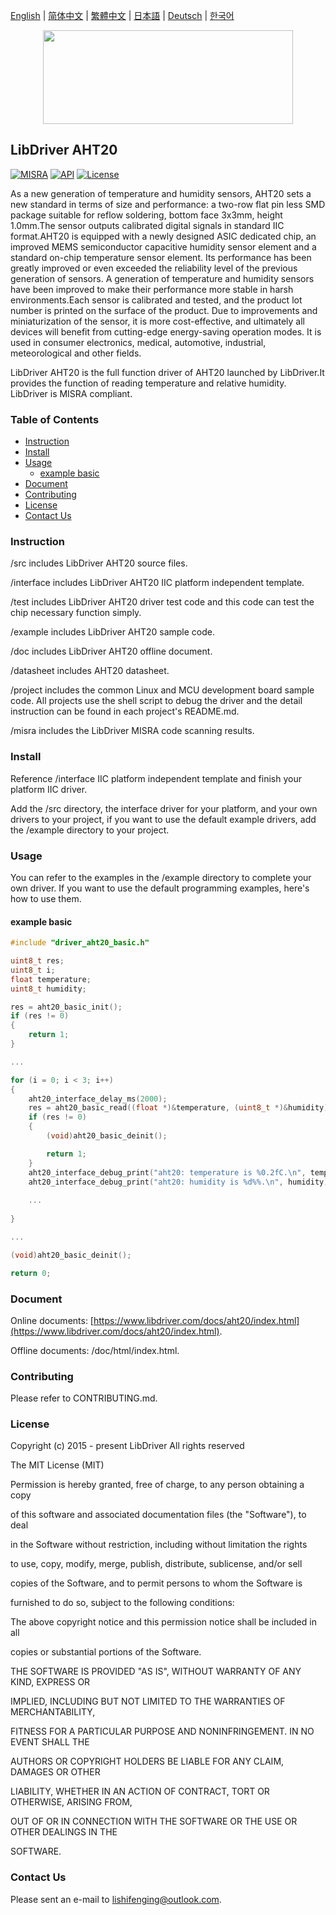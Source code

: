 [English](/README.md) | [ 简体中文](/README_zh-Hans.md) | [繁體中文](/README_zh-Hant.md) | [日本語](/README_ja.md) | [Deutsch](/README_de.md) | [한국어](/README_ko.md)

<div align=center>
<img src="/doc/image/logo.svg" width="400" height="150"/>
</div>

## LibDriver AHT20

[![MISRA](https://img.shields.io/badge/misra-compliant-brightgreen.svg)](/misra/README.md) [![API](https://img.shields.io/badge/api-reference-blue.svg)](https://www.libdriver.com/docs/aht20/index.html) [![License](https://img.shields.io/badge/license-MIT-brightgreen.svg)](/LICENSE)

As a new generation of temperature and humidity sensors, AHT20 sets a new standard in terms of size and performance: a two-row flat pin less SMD package suitable for reflow soldering, bottom face 3x3mm, height 1.0mm.The sensor outputs calibrated digital signals in standard IIC format.AHT20 is equipped with a newly designed ASIC dedicated chip, an improved MEMS semiconductor capacitive humidity sensor element and a standard on-chip temperature sensor element. Its performance has been greatly improved or even exceeded the reliability level of the previous generation of sensors. A generation of temperature and humidity sensors have been improved to make their performance more stable in harsh environments.Each sensor is calibrated and tested, and the product lot number is printed on the surface of the product. Due to improvements and miniaturization of the sensor, it is more cost-effective, and ultimately all devices will benefit from cutting-edge energy-saving operation modes. It is used in consumer electronics, medical, automotive, industrial, meteorological and other fields.

LibDriver AHT20 is the full function driver of AHT20 launched by LibDriver.It provides the function of reading temperature and relative humidity. LibDriver is MISRA compliant.

### Table of Contents

  - [Instruction](#Instruction)
  - [Install](#Install)
  - [Usage](#Usage)
    - [example basic](#example-basic)
  - [Document](#Document)
  - [Contributing](#Contributing)
  - [License](#License)
  - [Contact Us](#Contact-Us)

### Instruction

/src includes LibDriver AHT20 source files.

/interface includes LibDriver AHT20 IIC platform independent template.

/test includes LibDriver AHT20 driver test code and this code can test the chip necessary function simply.

/example includes LibDriver AHT20 sample code.

/doc includes LibDriver AHT20 offline document.

/datasheet includes AHT20 datasheet.

/project includes the common Linux and MCU development board sample code. All projects use the shell script to debug the driver and the detail instruction can be found in each project's README.md.

/misra includes the LibDriver MISRA code scanning results.

### Install

Reference /interface IIC platform independent template and finish your platform IIC driver.

Add the /src directory, the interface driver for your platform, and your own drivers to your project, if you want to use the default example drivers, add the /example directory to your project.

### Usage

You can refer to the examples in the /example directory to complete your own driver. If you want to use the default programming examples, here's how to use them.

#### example basic

```C
#include "driver_aht20_basic.h"

uint8_t res;
uint8_t i;
float temperature;
uint8_t humidity;

res = aht20_basic_init();
if (res != 0)
{
    return 1;
}

...

for (i = 0; i < 3; i++)
{
    aht20_interface_delay_ms(2000);
    res = aht20_basic_read((float *)&temperature, (uint8_t *)&humidity);
    if (res != 0)
    {
        (void)aht20_basic_deinit();

        return 1;
    }
    aht20_interface_debug_print("aht20: temperature is %0.2fC.\n", temperature);
    aht20_interface_debug_print("aht20: humidity is %d%%.\n", humidity); 
    
    ...
        
}

...

(void)aht20_basic_deinit();

return 0;
```

### Document

Online documents: [https://www.libdriver.com/docs/aht20/index.html](https://www.libdriver.com/docs/aht20/index.html).

Offline documents: /doc/html/index.html.

### Contributing

Please refer to CONTRIBUTING.md.

### License

Copyright (c) 2015 - present LibDriver All rights reserved



The MIT License (MIT) 



Permission is hereby granted, free of charge, to any person obtaining a copy

of this software and associated documentation files (the "Software"), to deal

in the Software without restriction, including without limitation the rights

to use, copy, modify, merge, publish, distribute, sublicense, and/or sell

copies of the Software, and to permit persons to whom the Software is

furnished to do so, subject to the following conditions: 



The above copyright notice and this permission notice shall be included in all

copies or substantial portions of the Software. 



THE SOFTWARE IS PROVIDED "AS IS", WITHOUT WARRANTY OF ANY KIND, EXPRESS OR

IMPLIED, INCLUDING BUT NOT LIMITED TO THE WARRANTIES OF MERCHANTABILITY,

FITNESS FOR A PARTICULAR PURPOSE AND NONINFRINGEMENT. IN NO EVENT SHALL THE

AUTHORS OR COPYRIGHT HOLDERS BE LIABLE FOR ANY CLAIM, DAMAGES OR OTHER

LIABILITY, WHETHER IN AN ACTION OF CONTRACT, TORT OR OTHERWISE, ARISING FROM,

OUT OF OR IN CONNECTION WITH THE SOFTWARE OR THE USE OR OTHER DEALINGS IN THE

SOFTWARE. 

### Contact Us

Please sent an e-mail to lishifenging@outlook.com.